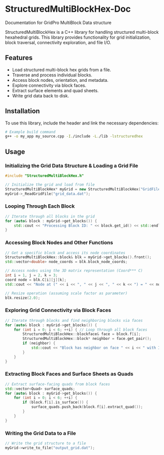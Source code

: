 # StructuredMultiBlockHex-Doc
Documentation for GridPro MultiBlock Data structure

StructuredMultiBlockHex is a C++ library for handling structured multi-block hexahedral grids. This library provides functionality for grid initialization, block traversal, connectivity exploration, and file I/O.

## Features
- Load structured multi-block hex grids from a file.
- Traverse and process individual blocks.
- Access block nodes, orientation, and metadata.
- Explore connectivity via block faces.
- Extract surface elements and quad sheets.
- Write grid data back to disk.

## Installation
To use this library, include the header and link the necessary dependencies:
```sh
# Example build command
g++ -o my_app my_source.cpp -I./include -L./lib -lstructuredhex
```

## Usage

### Initializing the Grid Data Structure & Loading a Grid File
```cpp
#include "StructuredMultiBlockHex.h"

// Initialize the grid and load from file
StructuredMultiBlockHex* myGrid = new StructuredMultiBlockHex("GridFileName");
myGrid->_ReadGridFile("grid_data.dat");
```

### Looping Through Each Block
```cpp
// Iterate through all blocks in the grid
for (auto& block : myGrid->get_blocks()) {
    std::cout << "Processing Block ID: " << block.get_id() << std::endl;
}
```

### Accessing Block Nodes and Other Functions
```cpp
// Get a specific block and access its node coordinates
StructuredMultiBlockHex::block& blk = myGrid->get_blocks().front();
std::vector<double> node_coords = blk.block_node_coords;

// Access nodes using the 3D matrix representation (Coord*** C)
int i = 1, j = 2, k = 3;
coord node = blk.C[i][j][k];
std::cout << "Node at (" << i << ", " << j << ", " << k << ") = " << node << std::endl;

// Resize operation (assuming scale factor as parameter)
blk.resize(2.0);
```

### Exploring Grid Connectivity via Block Faces
```cpp
// Iterate through blocks and find neighboring blocks via faces
for (auto& block : myGrid->get_blocks()) {
    for (int i = 0; i < 6; ++i) { // Loop through all block faces
        StructuredMultiBlockHex::blockface& face = block.f[i];
        StructuredMultiBlockHex::block* neighbor = face.get_pair();
        if (neighbor) {
            std::cout << "Block has neighbor on face " << i << " with ID: " << neighbor->get_id() << std::endl;
        }
    }
}
```

### Extracting Block Faces and Surface Sheets as Quads
```cpp
// Extract surface-facing quads from block faces
std::vector<Quad> surface_quads;
for (auto& block : myGrid->get_blocks()) {
    for (int i = 0; i < 6; ++i) {
        if (block.f[i].is_surface()) {
            surface_quads.push_back(block.f[i].extract_quad());
        }
    }
}
```

### Writing the Grid Data to a File
```cpp
// Write the grid structure to a file
myGrid->write_to_file("output_grid.dat");
```
